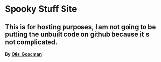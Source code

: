 
# Spooky Stuff Site
## This is for hosting purposes, I am not going to be putting the unbuilt code on github because it's not complicated.
#### By [Otis_Goodman](https://github.com/OtisGoodman/)

